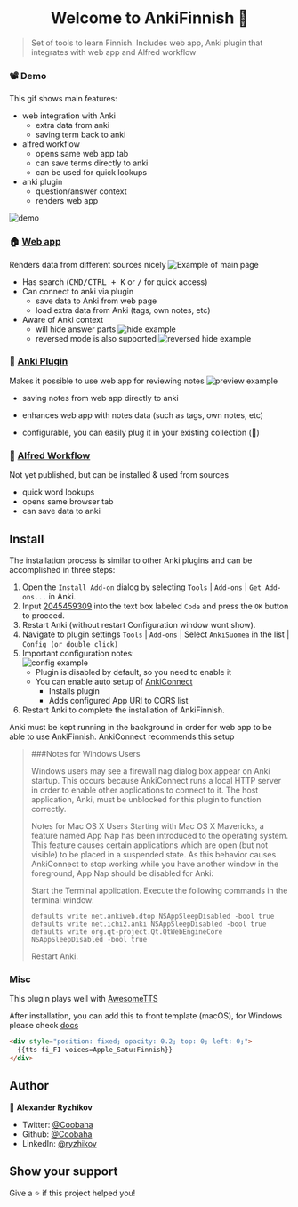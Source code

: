 <h1 align="center">Welcome to AnkiFinnish 👋</h1>

> Set of tools to learn Finnish. Includes web app, Anki plugin that integrates
> with web app and Alfred workflow

### 📽 Demo

This gif shows main features:

- web integration with Anki
  - extra data from anki
  - saving term back to anki
- alfred workflow
  - opens same web app tab
  - can save terms directly to anki
  - can be used for quick lookups
- anki plugin
  - question/answer context
  - renders web app

![demo](./docs/demo1.gif)

### 🏠 [Web app](https://suomea.xyz)

Renders data from different sources nicely
![Example of main page](./docs/web1.png)

- Has search (<kbd>CMD/CTRL + K</kbd> or <kbd>/</kbd> for quick access)
- Can connect to anki via plugin
  - save data to Anki from web page
  - load extra data from Anki (tags, own notes, etc)
- Aware of Anki context
  - will hide answer parts ![hide example](./docs/web2.png)
  - reversed mode is also supported ![reversed hide example](./docs/web3.png)

### 💬 [Anki Plugin](https://ankiweb.net/shared/info/2045459309)

Makes it possible to use web app for reviewing notes
![preview example](./docs/anki1.png)

- saving notes from web app directly to anki

- enhances web app with notes data (such as tags, own notes, etc)

- configurable, you can easily plug it in your existing collection (🤞)

### 🚀 [Alfred Workflow](https://www.npmjs.com/package/@coobaha/alfred-anki)

Not yet published, but can be installed & used from sources

- quick word lookups
- opens same browser tab
- can save data to anki

## Install

The installation process is similar to other Anki plugins and can be
accomplished in three steps:

1. Open the `Install Add-on` dialog by selecting `Tools` | `Add-ons` |
   `Get Add-ons...` in Anki.
1. Input [2045459309](https://ankiweb.net/shared/info/2045459309) into the text
   box labeled `Code` and press the `OK` button to proceed.
1. Restart Anki (without restart Configuration window wont show).
1. Navigate to plugin settings `Tools` | `Add-ons` | Select `AnkiSuomea` in the
   list | `Config (or double click)`
1. Important configuration notes:<br/> ![config example](./docs/anki2.png)
   - Plugin is disabled by default, so you need to enable it
   - You can enable auto setup of
     [AnkiConnect](https://ankiweb.net/shared/info/2055492159)
     - Installs plugin
     - Adds configured App URI to CORS list
1. Restart Anki to complete the installation of AnkiFinnish.

Anki must be kept running in the background in order for web app to be able to
use AnkiFinnish. AnkiConnect recommends this setup

> ###Notes for Windows Users
>
> Windows users may see a firewall nag dialog box appear on Anki startup. This
> occurs because AnkiConnect runs a local HTTP server in order to enable other
> applications to connect to it. The host application, Anki, must be unblocked
> for this plugin to function correctly.
>
> Notes for Mac OS X Users Starting with Mac OS X Mavericks, a feature named App
> Nap has been introduced to the operating system. This feature causes certain
> applications which are open (but not visible) to be placed in a suspended
> state. As this behavior causes AnkiConnect to stop working while you have
> another window in the foreground, App Nap should be disabled for Anki:
>
> Start the Terminal application. Execute the following commands in the terminal
> window:
>
> ```
> defaults write net.ankiweb.dtop NSAppSleepDisabled -bool true
> defaults write net.ichi2.anki NSAppSleepDisabled -bool true
> defaults write org.qt-project.Qt.QtWebEngineCore NSAppSleepDisabled -bool true
> ```
>
> Restart Anki.

### Misc

This plugin plays well with
[AwesomeTTS](https://ankiweb.net/shared/info/1436550454)

After installation, you can add this to front template (macOS), for Windows
please check [docs](https://ankiatts.appspot.com/services)

```html
<div style="position: fixed; opacity: 0.2; top: 0; left: 0;">
  {{tts fi_FI voices=Apple_Satu:Finnish}}
</div>
```

## Author

👤 **Alexander Ryzhikov**

- Twitter: [@Coobaha](https://twitter.com/Coobaha)
- Github: [@Coobaha](https://github.com/Coobaha)
- LinkedIn: [@ryzhikov](https://linkedin.com/in/ryzhikov)

## Show your support

Give a ⭐️ if this project helped you!
